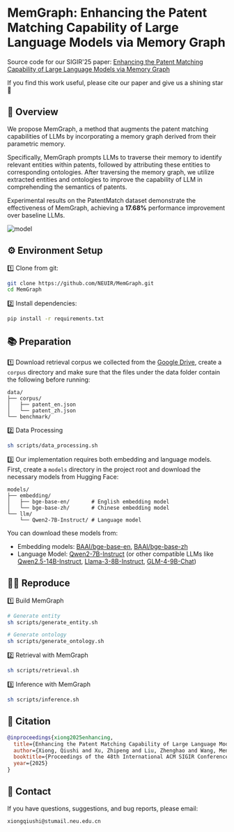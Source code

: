 # MemGraph: Enhancing the Patent Matching Capability of Large Language Models via Memory Graph

Source code for our SIGIR'25 paper: 
[Enhancing the Patent Matching Capability of Large Language Models via Memory Graph](https://arxiv.org)

If you find this work useful, please cite our paper and give us a shining star 🌟

## 🎯 Overview
We propose MemGraph, a method that augments the patent matching capabilities of LLMs by incorporating a memory graph derived from their parametric memory. 

Specifically, MemGraph prompts LLMs to traverse their memory to identify relevant entities within patents, followed by attributing these entities to corresponding ontologies. After traversing the memory graph, we utilize extracted entities and ontologies to improve the capability of LLM in comprehending the semantics of patents. 

Experimental results on the PatentMatch dataset demonstrate the effectiveness of MemGraph, achieving a **17.68%** performance improvement over baseline LLMs.

![model](https://newxqsoss.oss-cn-hangzhou.aliyuncs.com/undefinedmodel.png)

## ⚙️ Environment Setup
1️⃣ Clone from git:
```bash
git clone https://github.com/NEUIR/MemGraph.git
cd MemGraph
```
2️⃣ Install dependencies:
```bash
pip install -r requirements.txt
```

## 📚 Preparation
1️⃣ Download retrieval corpus we collected from the [Google Drive](https://drive.google.com/drive/folders/1TBvQTIEDsUW6bKFKGSg9yM8wvio5wMIO?usp=sharing), create a `corpus` directory and make sure that the files under the data folder contain the following before running:
```
data/
├── corpus/
│   ├── patent_en.json
│   └── patent_zh.json 
└── benchmark/
```
2️⃣ Data Processing

```bash
sh scripts/data_processing.sh
```
3️⃣ Our implementation requires both embedding and language models. First, create a `models` directory in the project root and download the necessary models from Hugging Face:

```
models/
├── embedding/
│   ├── bge-base-en/       # English embedding model
│   └── bge-base-zh/       # Chinese embedding model
└── llm/
    └── Qwen2-7B-Instruct/ # Language model
```

You can download these models from:
- Embedding models: [BAAI/bge-base-en](https://huggingface.co/BAAI/bge-base-en), [BAAI/bge-base-zh](https://huggingface.co/BAAI/bge-base-zh)
- Language Model: [Qwen2-7B-Instruct](https://huggingface.co/Qwen/Qwen2-7B-Instruct) (or other compatible LLMs like [Qwen2.5-14B-Instruct](https://huggingface.co/Qwen/Qwen2.5-14B), [Llama-3-8B-Instruct](https://huggingface.co/meta-llama/Meta-Llama-3-8B-Instruct), [GLM-4-9B-Chat](https://huggingface.co/THUDM/glm-4-9b-chat))

## 🧑‍💻 Reproduce
1️⃣ Build MemGraph

```bash
# Generate entity
sh scripts/generate_entity.sh

# Generate ontology
sh scripts/generate_ontology.sh
```

2️⃣ Retrieval with MemGraph
```bash
sh scripts/retrieval.sh
```

3️⃣ Inference with MemGraph
```bash
sh scripts/inference.sh
```

## 📝 Citation

```bibtex
@inproceedings{xiong2025enhancing,
  title={Enhancing the Patent Matching Capability of Large Language Models via Memory Graph},
  author={Xiong, Qiushi and Xu, Zhipeng and Liu, Zhenghao and Wang, Mengjia and Chen, Zulong and Sun, Yue and Gu, Yu and Li, Xiaohua and Yu, Ge},
  booktitle={Proceedings of the 48th International ACM SIGIR Conference on Research and Development in Information Retrieval},
  year={2025}
}
```

## 📨 Contact

If you have questions, suggestions, and bug reports, please email:
```
xiongqiushi@stumail.neu.edu.cn
```








